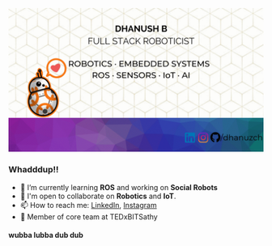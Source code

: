 

<div align="center">

![GIF](https://raw.githubusercontent.com/dhanuzch/dhanuzch/master/Dhanush%20githubv2.gif)

</div>

### Whadddup!!

- 🔭 I’m currently learning **ROS** and working on **Social Robots**
- 💬 I'm open to collaborate on **Robotics** and **IoT**.
- 📫 How to reach me: [LinkedIn](https://www.linkedin.com/in/dhanushbakthavatchalam-12b299a7/), [Instagram](https://www.instagram.com/dhanuzch)
- 🎯 Member of core team at TEDxBITSathy

#### wubba lubba dub dub

